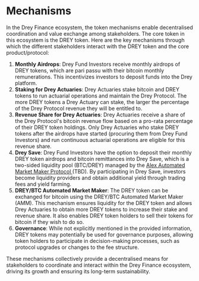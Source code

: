 # Mechanisms

In the Drey Finance ecosystem, the token mechanisms enable decentralised coordination and value exchange among stakeholders. The core token in this ecosystem is the DREY token. Here are the key mechanisms through which the different stakeholders interact with the DREY token and the core product/protocol:

1. **Monthly Airdrops**: Drey Fund Investors receive monthly airdrops of DREY tokens, which are pari passu with their bitcoin monthly remunerations. This incentivizes investors to deposit funds into the Drey platform.
2. **Staking for Drey Actuaries**: Drey Actuaries stake bitcoin and DREY tokens to run actuarial operations and maintain the Drey Protocol. The more DREY tokens a Drey Actuary can stake, the larger the percentage of the Drey Protocol revenue they will be entitled to.
3. **Revenue Share for Drey Actuaries**: Drey Actuaries receive a share of the Drey Protocol's bitcoin revenue flow based on a pro-rata percentage of their DREY token holdings. Only Drey Actuaries who stake DREY tokens after the airdrops have started (procuring them from Drey Fund Investors) and run continuous actuarial operations are eligible for this revenue share.
4. **Drey Save**: Drey Fund Investors have the option to deposit their monthly DREY token airdrops and bitcoin remittances into Drey Save, which is a two-sided liquidity pool (BTC/DREY) managed by the [Alex Automated Market Maker Protocol ](https://alexgo.io/)(TBD). By participating in Drey Save, investors become liquidity providers and obtain additional yield through trading fees and yield farming.
5. **DREY/BTC Automated Market Maker**: The DREY token can be exchanged for bitcoin using the DREY/BTC Automated Market Maker (AMM). This mechanism ensures liquidity for the DREY token and allows Drey Actuaries to obtain more DREY tokens to increase their stake and revenue share. It also enables DREY token holders to sell their tokens for bitcoin if they wish to do so.
6. **Governance**: While not explicitly mentioned in the provided information, DREY tokens may potentially be used for governance purposes, allowing token holders to participate in decision-making processes, such as protocol upgrades or changes to the fee structure.

These mechanisms collectively provide a decentralised means for stakeholders to coordinate and interact within the Drey Finance ecosystem, driving its growth and ensuring its long-term sustainability.
